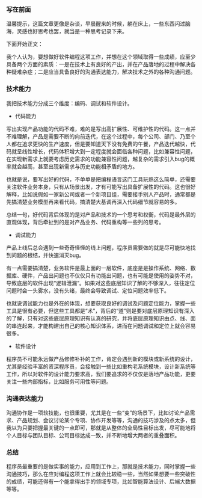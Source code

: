 ### 写在前面

温馨提示，这篇文章更像是杂谈，早晨醒来的时候，躺在床上，一些东西闪过脑海，灵感也好思考也罢，就当是一种思考记录下来。



下面开始正文：

我个人认为，要想做好软件编程这项工作，并想在这个领域取得一些成绩，应至少具备两个方面的素质：一是在技术上有良好的产出，并在产品落地的过程中解决各种疑难杂症；二是应当具备良好的沟通表达能力，解决技术之外的各种沟通问题。



### 技术能力

我把技术能力分成三个维度：编码、调试和软件设计。

- 代码能力

写出实现产品功能的代码不难，难的是写出高扩展性、可维护性的代码。这一点并不难理解，产品是需要不断的向前迭代，在这个过程中，每个公司、部门、乃至个人都在追求更快的生产速度，但是要知道天下没有免费的午餐，产品迭代越快，代码就呈线性增长，代码体积增大到一定程度就会面临各种问题，比如兼容性问题，在实现新需求上就要考虑历史需求的功能兼容性问题，越复杂的需求引入bug的概率就会越高，甚至出现新需求与历史功能相矛盾的地方。

也就是说，要写出好的代码，不单单是把编程语言这门工具玩熟这么简单，还需要关注软件业务本身，只有从场景出发，才有可能写出具备扩展性的代码。这也很好解释，比如说假如一家新公司或者一个新项目组，需要接手别人产品时，通常都是先搞清楚业务模型再来看代码，搞清楚大基调再深入代码细节就容易的多。

总结一句，好代码背后体现的是对产品和技术的一个思考和权衡，代码是最外层的直观体现，背后牵扯到的是对产品业务、代码重构等一些列的思考。



- 调试能力

产品上线后总会遇到一些奇奇怪怪的线上问题，程序员需要做的就是尽可能快地找到问题的根结，并快速消灭bug。

有一点需要搞清楚，业务软件是最上面的一层软件，底座是是操作系统、网络、数据库、硬件，产品出问题也不仅仅只有功能出问题，也有可能是使用的姿势不对，导致底层的软件出现“逻辑泄漏”。如果对这些底层知识了解的不够深入，往往定位问题时会一头雾水，没有头绪，最终会导致调试、定位问题效率低下。

也就说调试能力也是外在的体现，想要获取良好的调试及问题定位能力，掌握一些工具是很有必要，但这些工具都是“术”，背后的“道”则是要对底层原理知识有深入的了解，只有对这些底层原理知识有认真的研究，并将底层原理知识由点、线、面的串连起来，才能构建出自己的核心知识体系，进而在问题调试和定位上就会容易很多。



- 软件设计

程序员不可能永远做产品修修补补的工作，肯定会遇到新的模块或新系统的设计，尤其是经验丰富的资深程序员，会接触到一些比如重构老系统模块，设计新系统等工作，所以对软件的设计能力要求高，我们要追求的不仅仅是落地产品功能，更要关注一些内部指标，比如服务可用性等问题。



### 沟通表达能力

沟通协作是一项软技能，也很重要，尤其是在一些“变”的场景下，比如讨论产品需求、产品规划、会议讨论某个专项、协作开发等等，沟通的技巧涉及的点太多，但我以为只要把握最关键的一点即可，那就是从整体的全局性目标出发，尽可能地将个人目标与团队目标、公司目标达成一致，并不断地增大两者的重叠面积。



### 总结

程序员最重要的是做实事的能力，应用到工作上，那就是技术能力，同时掌握一些沟通技巧，那么在应对编程这项工作上就会比较稳一些，当然如果想要一些突破性的成绩，可能还得有一个能拿得出手的领域专项，比如智能算法设计、后端大数据等等。